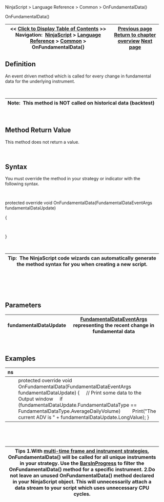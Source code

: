 ﻿


NinjaScript \> Language Reference \> Common \> OnFundamentalData()






















OnFundamentalData()







| \<\< [Click to Display Table of Contents](onfundamentaldata.md) \>\> **Navigation:**     [NinjaScript](ninjascript-1.md) \> [Language Reference](language_reference_wip-1.md) \> [Common](common-1.md) \> OnFundamentalData() | [Previous page](connectionstatuseventargs-1.md) [Return to chapter overview](common-1.md) [Next page](fundamentaldataeventargs-1.md) |
| --- | --- |











## Definition


An event driven method which is called for every change in fundamental data for the underlying instrument.


 




| Note:  This method is NOT called on historical data (backtest) |
| --- |



 


## 


## Method Return Value


This method does not return a value.


 


## Syntax
You must override the method in your strategy or indicator with the following syntax.


 


protected override void OnFundamentalData(FundamentalDataEventArgs fundamentalDataUpdate)   

{  

   

}


 




| Tip:  The NinjaScript code wizards can automatically generate the method syntax for you when creating a new script. |
| --- |



## 


 


 


## Parameters




| fundamentalDataUpdate | [FundamentalDataEventArgs](fundamentaldataeventargs-1.md) representing the recent change in fundamental data |
| --- | --- |



 


## 


## Examples




| ns | |
| --- | --- |
|  | protected override void OnFundamentalData(FundamentalDataEventArgs fundamentalDataUpdate) {      // Print some data to the Output window      if (fundamentalDataUpdate.FundamentalDataType \=\= FundamentalDataType.AverageDailyVolume)          Print("The current ADV is " \+ fundamentalDataUpdate.LongValue); } |



 


 




| Tips 1\.With [multi\-time frame and instrument strategies](multi-time_frame__instruments-1.md), OnFundamentalData() will be called for all unique instruments in your strategy. Use the [BarsInProgress](barsinprogress-1.md) to filter the OnFundamentalData() method for a specific instrument. 2\.Do not leave an unused OnFundamentalData() method declared in your NinjaScript object. This will unnecessarily attach a data stream to your script which uses unnecessary CPU cycles. |
| --- |









